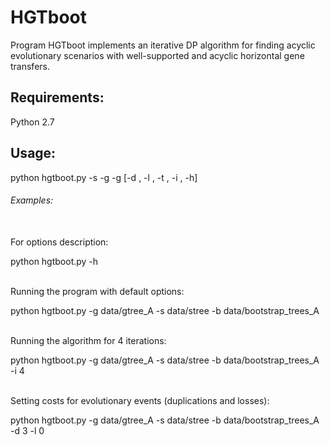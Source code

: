 # HGTboot
Program HGTboot implements an iterative DP algorithm for finding acyclic evolutionary scenarios with well-supported and acyclic horizontal gene transfers.
## Requirements:
Python 2.7

## Usage:
python hgtboot.py -s <file with a species tree> -g <file with a gene tree> -g <file with bootstrap trees> [-d <int>, -l <int>, -t <int>, -i <int>, -h]
  
###### Examples:
<br/>
For options description:

python hgtboot.py -h 

<br/>
Running the program with default options:

python hgtboot.py -g data/gtree_A -s data/stree -b data/bootstrap_trees_A  

<br/>
Running the algorithm for 4 iterations:

python hgtboot.py -g data/gtree_A -s data/stree -b data/bootstrap_trees_A -i 4

<br/>
Setting costs for evolutionary events (duplications and losses):

python hgtboot.py -g data/gtree_A -s data/stree -b data/bootstrap_trees_A -d 3 -l 0

  
  

